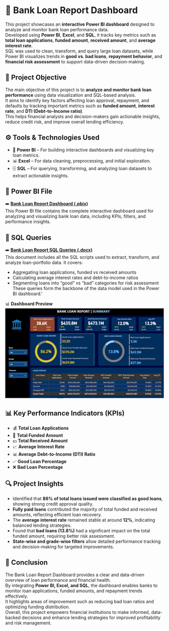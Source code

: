 # 🏦 Bank Loan Report Dashboard  

This project showcases an **interactive Power BI dashboard** designed to analyze and monitor bank loan performance data.  
Developed using **Power BI**, **Excel**, and **SQL**, it tracks key metrics such as **total loan applications**, **funded amount**, **received amount**, and **average interest rate**.  
SQL was used to clean, transform, and query large loan datasets, while Power BI visualizes trends in **good vs. bad loans**, **repayment behavior**, and **financial risk assessment** to support data-driven decision-making.

## 🎯 Project Objective  

The main objective of this project is to **analyze and monitor bank loan performance** using data visualization and SQL-based analysis.  
It aims to identify key factors affecting loan approval, repayment, and defaults by tracking important metrics such as **funded amount**, **interest rate**, and **DTI (Debt-to-Income ratio)**.  
This helps financial analysts and decision-makers gain actionable insights, reduce credit risk, and improve overall lending efficiency.

## ⚙️ Tools & Technologies Used  

- 🧩 **Power BI** – For building interactive dashboards and visualizing key loan metrics.  
- 📊 **Excel** – For data cleaning, preprocessing, and initial exploration.  
- 🗄️ **SQL** – For querying, transforming, and analyzing loan datasets to extract actionable insights.

 ## 📂 Power BI File  

➡️ [**Bank Loan Report Dashboard (.pbix)**](https://github.com/Abubakar35-byte/Bank-Loan-Report-Dashboard/blob/main/Finance%20Domain%20Dashboard.pbix)  
This Power BI file contains the complete interactive dashboard used for analyzing and visualizing bank loan data, including KPIs, filters, and performance insights.

## 🧠 SQL Queries  

➡️ [**Bank Loan Report SQL Queries (.docx)**](https://github.com/Abubakar35-byte/Bank-Loan-Report-Dashboard/blob/main/BANK%20LOAN%20REPORT%20QUERY%20DOCUMENT.docx)  
This document includes all the SQL scripts used to extract, transform, and analyze loan-portfolio data. It covers:  
- Aggregating loan applications, funded vs received amounts  
- Calculating average interest rates and debt-to-income ratios  
- Segmenting loans into “good” vs “bad” categories for risk assessment  
These queries form the backbone of the data model used in the Power BI dashboard.'

📊 **Dashboard Preview**  
![Bank Loan Report Dashboard](https://github.com/Abubakar35-byte/Bank-Loan-Report-Dashboard/blob/main/Screenshot%202025-10-20%20153330.png)

## 📊 Key Performance Indicators (KPIs)  
- 💰 **Total Loan Applications**  
- 🏦 **Total Funded Amount**  
- 💵 **Total Received Amount**  
- 📈 **Average Interest Rate**  
- 📊 **Average Debt-to-Income (DTI) Ratio**  
- ✅ **Good Loan Percentage**  
- ❌ **Bad Loan Percentage**  

## 🔍 Project Insights  
- Identified that **86% of total loans issued were classified as good loans**, showing strong credit approval quality.  
- **Fully paid loans** contributed the majority of total funded and received amounts, reflecting efficient loan recovery.  
- The **average interest rate** remained stable at around **12%**, indicating balanced lending strategies.  
- Found that **bad loans (13.8%)** had a significant impact on the total funded amount, requiring better risk assessment.  
- **State-wise and grade-wise filters** allow detailed performance tracking and decision-making for targeted improvements.

## 🧾 Conclusion  
The Bank Loan Report Dashboard provides a clear and data-driven overview of loan performance and financial health.  
By integrating **Power BI, Excel, and SQL**, the dashboard enables banks to monitor loan applications, funded amounts, and repayment trends effectively.  
It highlights areas of improvement such as reducing bad loan ratios and optimizing funding distribution.  
Overall, this project empowers financial institutions to make informed, data-backed decisions and enhance lending strategies for improved profitability and risk management.  




